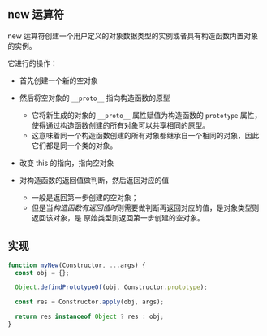 ## new 运算符

new 运算符创建一个用户定义的对象数据类型的实例或者具有构造函数内置对象的实例。

它进行的操作：

* 首先创建一个新的空对象
* 然后将空对象的 `__proto__` 指向构造函数的原型

  * 它将新生成的对象的 `__proto__` 属性赋值为构造函数的 `prototype` 属性，使得通过构造函数创建的所有对象可以共享相同的原型。
  * 这意味着同一个构造函数创建的所有对象都继承自一个相同的对象，因此它们都是同一个类的对象。

* 改变 this 的指向，指向空对象
* 对构造函数的返回值做判断，然后返回对应的值

  * 一般是返回第一步创建的空对象；
  * 但是当*构造函数有返回值时*则需要做判断再返回对应的值，是对象类型则返回该对象，是 原始类型则返回第一步创建的空对象。


## 实现

```js
function myNew(Constructor, ...args) {
  const obj = {};

  Object.defindPrototypeOf(obj, Constructor.prototype);

  const res = Constructor.apply(obj, args);

  return res instanceof Object ? res : obj;
}
```